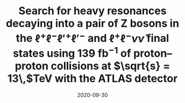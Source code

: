 ---
title: "Search for heavy resonances decaying into a pair of Z bosons in the $\\ell ^+\\ell ^-\\ell '^+\\ell '^-$ and $\\ell ^+\\ell ^-\\nu {{\\bar{\\nu }}}$ final states using 139 $\\mathrm {fb}^{-1}$ of proton–proton collisions at $\\sqrt{s} = 13\\,$TeV with the ATLAS detector"
date: 2020-09-30
venue: Eur. Phys. J. C 81 (2021) 332
link: https://arxiv.org/abs/2009.14791
inspire_id: 1820316
authors: ATLAS Collaboration
bibtex: "@article{ATLAS:2020tlo,\n archiveprefix = {arXiv},\n author = {},\n collaboration = {ATLAS},\n doi = {10.1140/epjc/s10052-021-09013-y},\n eprint = {2009.14791},\n journal = {Eur. Phys. J. C},\n number = {4},\n pages = {332},\n primaryclass = {hep-ex},\n reportnumber = {CERN-EP-2020-153},\n title = {{Search for heavy resonances decaying into a pair of Z bosons in the $\\ell ^+\\ell ^-\\ell '^+\\ell '^-$ and $\\ell ^+\\ell ^-\\nu {{\\bar{\\nu }}}$ final states using 139 $\\mathrm {fb}^{-1}$ of proton\\textendash{}proton collisions at $\\sqrt{s} = 13\\,$TeV with the ATLAS detector}},\n volume = {81},\n year = {2021}\n}\n"
---